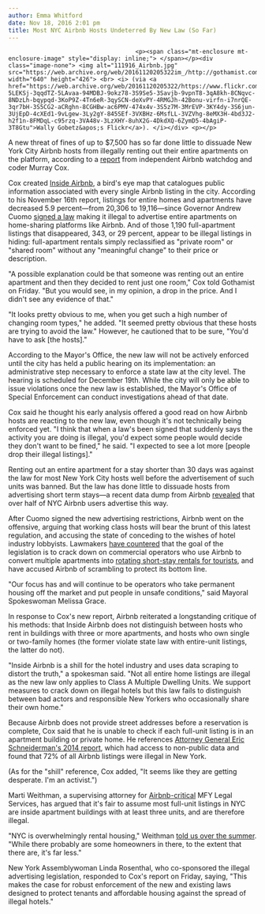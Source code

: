 ```yaml
---
author: Emma Whitford
date: Nov 18, 2016 2:01 pm
title: Most NYC Airbnb Hosts Undeterred By New Law (So Far)
---
```


	
										<p><span class="mt-enclosure mt-enclosure-image" style="display: inline;"> </span></p><div class="image-none"> <img alt="111916_Airbnb.jpg" src="https://web.archive.org/web/20161120205322im_/http://gothamist.com/attachments/nyc_ewhitford/111916_Airbnb.jpg" width="640" height="426"> <br> <i> (via <a href="https://web.archive.org/web/20161120205322/https://www.flickr.com/photos/wallyg/3130914722/in/photolist-5LEKSj-3qqdTZ-5LAvaa-94MDBJ-9okz78-3S9Se5-3Savjb-9vpnT8-3qA8kh-8CNqvc-8NDzLh-bqypqd-3KoP9Z-4Tn6eR-3qySCN-deXvPY-4RMGJh-42Bonu-virfn-i7nrQE-3qr7bH-3S5CG2-aCRghn-8CGHBw-ac6PMV-474x4v-3S5z7M-3MrEVP-3KY4dy-3S6jun-3UjEpD-4cXEd1-9vLgew-3Ly2gY-845SEf-3VXBHz-6MsfLL-3VZVhg-8eMX3H-4bd3J2-h2f1n-8FMDqL-c95rzq-3VA48v-3LzXHY-8uhX2G-4DkdXQ-6ZymD5-4bAgiP-3T8Gtu">Wally Gobetz&apos;s Flickr</a>). </i></div> <p></p>

<p>A new threat of fines of up to $7,500 has so far done little to dissuade New York City Airbnb hosts from illegally renting out their entire apartments on the platform, according to a <a href="https://web.archive.org/web/20161120205322/http://insideairbnb.com/nyc-report-on-the-anti-airbnb-advertising-law/">report</a> from independent Airbnb watchdog and coder Murray Cox. </p>

<p>Cox created <a href="https://web.archive.org/web/20161120205322/http://insideairbnb.com/index.html">Inside Airbnb</a>, a bird&apos;s eye map that catalogues public information associated with every single Airbnb listing in the city. According to his November 16th report, listings for entire homes and apartments have decreased 5.9 percent&#x2014;from 20,306 to 19,116&#x2014;since Governor Andrew Cuomo <a href="https://web.archive.org/web/20161120205322/http://gothamist.com/2016/10/21/airbnbehave.php">signed a law</a> making it illegal to advertise entire apartments on home-sharing platforms like Airbnb. And of those 1,190 full-apartment listings that disappeared, 343, or 29 percent, appear to be illegal listings in hiding: full-apartment rentals simply reclassified as &quot;private room&quot; or &quot;shared room&quot; without any &quot;meaningful change&quot; to their price or description. </p>

<p>&quot;A possible explanation could be that someone was renting out an entire apartment and then they decided to rent just one room,&quot; Cox told Gothamist on Friday. &quot;But you would see, in my opinion, a drop in the price. And I didn&apos;t see any evidence of that.&quot; </p>

<p>&quot;It looks pretty obvious to me, when you get such a high number of changing room types,&quot; he added. &quot;It seemed pretty obvious that these hosts are trying to avoid the law.&quot; However, he cautioned that to be sure, &quot;You&apos;d have to ask [the hosts].&quot; </p>

<p>According to the Mayor&apos;s Office, the new law will not be actively enforced until the city has held a public hearing on its implementation: an administrative step necessary to enforce a state law at the city level. The hearing is scheduled for December 19th. While the city will only be able to issue violations once the new law is established, the Mayor&apos;s Office of Special Enforcement can conduct investigations ahead of that date. </p>

<p>Cox said he thought his early analysis offered a good read on how Airbnb hosts are reacting to the new law, even though it&apos;s not technically being enforced yet. &quot;I think that when a law&apos;s been signed that suddenly says the activity you are doing is illegal, you&apos;d expect some people would decide they don&apos;t want to be fined,&quot; he said. &quot;I expected to see a lot more [people drop their illegal listings].&quot; </p>

<p>Renting out an entire apartment for a stay shorter than 30 days was against the law for most New York City hosts well before the advertisement of such units was banned. But the law has done little to dissuade hosts from advertising short term stays&#x2014;a recent data dump from Airbnb <a href="https://web.archive.org/web/20161120205322/http://gothamist.com/2015/12/01/airbnb_laws_shmaws.php">revealed</a> that over half of NYC Airbnb users advertise this way. </p>

<p>After Cuomo signed the new advertising restrictions, Airbnb went on the offensive, arguing that working class hosts will bear the brunt of this latest regulation, and accusing the state of conceding to the wishes of hotel industry lobbyists. Lawmakers <a href="https://web.archive.org/web/20161120205322/http://gothamist.com/2016/10/27/airbnb_ny_hosts_laws.php">have countered</a> that the goal of the legislation is to crack down on commercial operators who use Airbnb to convert multiple apartments into <a href="https://web.archive.org/web/20161120205322/http://gothamist.com/2016/08/26/airbnb_home_wrecker.php">rotating short-stay rentals for tourists</a>, and have accused Airbnb of scrambling to protect its bottom line.</p>

<p>&quot;Our focus has and will continue to be operators who take permanent housing off the market and put people in unsafe conditions,&quot; said Mayoral Spokeswoman Melissa Grace. </p>

<p>In response to Cox&apos;s new report, Airbnb reiterated a longstanding critique of his methods: that Inside Airbnb does not distinguish between hosts who rent in buildings with three or more apartments, and hosts who own single or two-family homes (the former violate state law with entire-unit listings, the latter do not). </p>

<p>&quot;Inside Airbnb is a shill for the hotel industry and uses data scraping to distort the truth,&quot; a spokesman said. &quot;Not all entire home listings are illegal as the new law only applies to Class A Multiple Dwelling Units. We support measures to crack down on illegal hotels but this law fails to distinguish between bad actors and responsible New Yorkers who occasionally share their own home.&quot;</p>

<p>Because Airbnb does not provide street addresses before a reservation is complete, Cox said that he is unable to check if each full-unit listing is in an apartment building or private home. He references <a href="https://web.archive.org/web/20161120205322/http://gothamist.com/2014/10/16/airbnb_illegal_rapacious.php">Attorney General Eric Schneiderman&apos;s 2014 report</a>, which had access to non-public data and found that 72% of all Airbnb listings were illegal in New York. </p>

<p>(As for the &quot;shill&quot; reference, Cox added, &quot;It seems like they are getting desperate. I&apos;m an activist.&quot;) </p>

<p>Marti Weithman, a supervising attorney for <a href="https://web.archive.org/web/20161120205322/http://gothamist.com/2016/06/28/airbnb_rentals_nyc.php">Airbnb-critical</a> MFY Legal Services, has argued that it&apos;s fair to assume most full-unit listings in NYC are inside apartment buildings with at least three units, and are therefore illegal. </p>

<p>&quot;NYC is overwhelmingly rental housing,&quot; Weithman <a href="https://web.archive.org/web/20161120205322/http://gothamist.com/2016/06/28/airbnb_rentals_nyc.php">told us over the summer</a>. &quot;While there probably are some homeowners in there, to the extent that there are, it&apos;s far less.&quot; </p>

<p>New York Assemblywoman Linda Rosenthal, who co-sponsored the illegal advertising legislation, responded to Cox&apos;s report on Friday, saying, &quot;This makes the case for robust enforcement of the new and existing laws designed to protect tenants and affordable housing against the spread of illegal hotels.&quot;</p>					
										
									
				